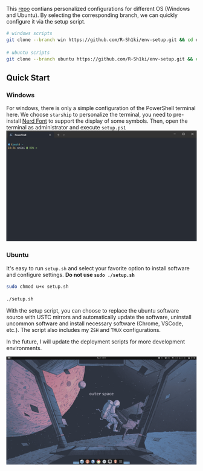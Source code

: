 This [repo](https://github.com/R-Sh1ki/env-setup.git) contians personalized configurations for different OS (Windows and Ubuntu).
By selecting the corresponding branch, we can quickly configure it via the setup script.

```bash
# windows scripts
git clone --branch win https://github.com/R-Sh1ki/env-setup.git && cd env-setup

# ubuntu scripts
git clone --branch ubuntu https://github.com/R-Sh1ki/env-setup.git && cd env-setup
```


## Quick Start

### Windows
For windows, there is only a simple configuration of the PowerShell terminal here. 
We choose `starship` to personalize the terminal, you need to pre-install [Nerd Font](https://www.nerdfonts.com/) to support the display of some symbols.
Then, open the terminal as administrator and execute `setup.ps1`
![PowerShell](./assets/PowerShell.png)

### Ubuntu
It's easy to run `setup.sh` and select your favorite option to install software and configure settings. **Do not use `sudo ./setup.sh`**

```bash
sudo chmod u+x setup.sh

./setup.sh
```

With the setup script, you can choose to replace the ubuntu software source with USTC mirrors and automatically update the software, uninstall uncommon software and install necessary software (Chrome, VSCode, etc.). The script also includes my `ZSH` and `TMUX` configurations.

In the future, I will update the deployment scripts for more development environments.

![Ubuntu](./assets/Ubuntu-Desktop.png)